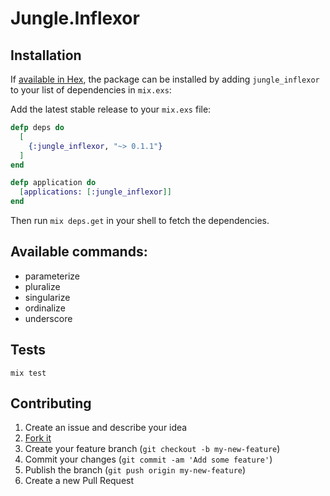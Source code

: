# Jungle.Inflexor

## Installation

If [available in Hex](https://hex.pm/docs/publish), the package can be installed
by adding `jungle_inflexor` to your list of dependencies in `mix.exs`:

Add the latest stable release to your `mix.exs` file:

```elixir
defp deps do
  [
    {:jungle_inflexor, "~> 0.1.1"}
  ]
end

defp application do
  [applications: [:jungle_inflexor]]
end
```

Then run `mix deps.get` in your shell to fetch the dependencies.

## Available commands:
* parameterize
* pluralize
* singularize
* ordinalize
* underscore

## Tests

`mix test`

## Contributing

1. Create an issue and describe your idea
2. [Fork it](https://github.com/WTTJ/jungle_inflexor/fork)
3. Create your feature branch (`git checkout -b my-new-feature`)
4. Commit your changes (`git commit -am 'Add some feature'`)
5. Publish the branch (`git push origin my-new-feature`)
6. Create a new Pull Request
